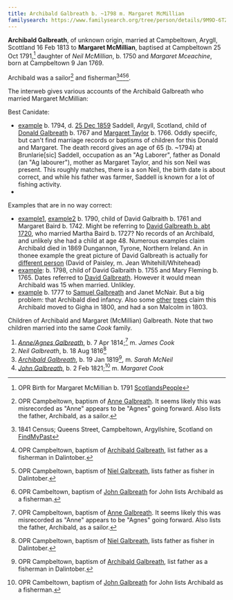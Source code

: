 ```yaml
---
title: Archibald Galbreath b. ~1798 m. Margaret McMillian
familysearch: https://www.familysearch.org/tree/person/details/9M9D-6TZ
---
```

**Archibald Galbreath**, of unknown origin, married at Campbeltown, Arygll, Scottland 16 Feb 1813 to **Margaret McMillian**, baptised at Campbeltown 25 Oct 1791,[^margaret] daughter of *Neil McMillian*, b. 1750 and *Margaret Mceachine*, born at Campbeltown 9 Jan 1769.

Archibald was a sailor[^anne-birth] and fisherman[^1841][^archibald-birth][^niel-birth][^john-birth].

The interweb gives various accounts of the Archibald Galbreath who married Margaret McMillian:

Best Canidate:

- [example](https://www.ancestry.com/family-tree/person/tree/160758279/person/332228639229/facts) b. 1794, d. [25 Dec 1859](https://www.scotlandspeople.gov.uk/record-results?search_type=people&dl_cat=statutory&dl_rec=statutory-deaths&surname=galbr&surname_so=starts&forename=archibald&forename_so=starts&other_surname_so=exact&mmsurname=taylor&mmsurname_so=exact&sex=M&from_year=1859&to_year=1859&birth_year_range=1&county=ARGYLL&record_type=stat_deaths) Saddell, Argyll, Scotland, child of [Donald Galbreath](https://www.scotlandspeople.gov.uk/record-results?search_type=people&event=%28B%20OR%20C%20OR%20S%29&record_type%5B0%5D=opr_births&church_type=Old%20Parish%20Registers&dl_cat=church&dl_rec=church-births-baptisms&surname=galbreath&surname_so=syn&forename=donald&forename_so=syn&sex=M&from_year=1760&to_year=1770&parent_names_so=exact&parent_name_two_so=exact&record=Church%20of%20Scotland%20%28old%20parish%20registers%29%20Roman%20Catholic%20Church%20Other%20churches) b. 1767 and [Margaret Taylor](https://www.scotlandspeople.gov.uk/record-results?search_type=people&event=%28B%20OR%20C%20OR%20S%29&record_type%5B0%5D=opr_births&church_type=Old%20Parish%20Registers&dl_cat=church&dl_rec=church-births-baptisms&surname=taylor&surname_so=exact&forename=margaret&forename_so=starts&sex=F&from_year=1766&to_year=1766&parent_names=taylor&parent_names_so=exact&parent_name_two=brown&parent_name_two_so=exact&county=ARGYLL&record=Church%20of%20Scotland%20%28old%20parish%20registers%29%20Roman%20Catholic%20Church%20Other%20churches) b. 1766. Oddly speciifc, but can't find marriage records or baptisms of children for this Donald and Margaret.  The death record gives an age of 65 (b. ~1794) at Brunlarie[sic] Saddell, occupation as an "Ag Laborer", father as Donald (an "Ag labourer"), mother as Margaret Taylor, and his son Neil was present.  This roughly matches, there is a son Neil, the birth date is about correct, and while his father was farmer, Saddell is known for a lot of fishing activity.
- 

Examples that are in no way correct:

- [example1](https://www.ancestry.com/family-tree/person/tree/168792408/person/302189590160/facts), [example2](https://www.ancestry.com/family-tree/person/tree/159257411/person/272096895326/facts) b. 1790, child of David Galbraith b. 1761 and Margaret Baird b. 1742.  Might be referring to [David Galbreath b. abt 1720](galbreath-david-abt-1720.md), who married Martha Baird b. 1727? No records of an Archibald, and unlikely she had a child at age 48. Numerous examples claim Archibald died in 1869 Dungannon, Tyrone, Northern Ireland.  An in thonee example the great picture of David Galbreath is actually for [different person](https://www.ancestry.com/family-tree/person/tree/54711808/person/13702841868/facts) (David of Paisley, m. Jean Whitehill/Whitehead)
- [example](https://www.ancestry.com/family-tree/person/tree/47214813/person/6745410623/facts): b. 1798, child of David Galbraith b. 1755 and Mary Fleming b. 1765. Dates referred to [David Galbreath](galbreath-david-1755.md). However it would mean Archibald was 15 when married.  Unlikley.
- [example](https://www.ancestry.com/family-tree/person/tree/152356798/person/202054166940/facts) b. 1777 to [Samuel Galbreath](/galbreath-samuel-1736.md) and Janet McNair. But a big problem: that Archibald died infancy. Also some [other](https://www.ancestry.com/family-tree/person/tree/28530647/person/332054882446/facts) [trees](https://www.ancestry.com/family-tree/person/tree/153785869/person/372034170104/facts) claim this Archibald moved to Gigha in 1800, and had a son Malcolm in 1803.

Children of Archibald and Margaret (McMillian) Galbreath.  Note that two children married into the same *Cook* family.

1. *[Anne/Agnes Galbreath](galbreath-agnes-1814.md)*, b. 7 Apr 1814;[^anne-birth] m. *James Cook*
2. *Neil Galbreath*, b. 18 Aug 1816[^niel-birth]
3. *[Archibald Galbreath](galbreath-archibald-1819.md)*, b. 19 Jan 1819[^archibald-birth], m. *Sarah McNeil*
4. *[John Galbreath](galbreath-john-1821.md)*, b. 2 Feb 1821;[^john-birth] m. *Margaret Cook*

[^anne-birth]: OPR Campbeltown, baptism of [Anne Galbreath](/sources/opr-campbeltown-births.md#1814-04-07-anne-galbreath).  It seems likely this was misrecorded as "Anne" appears to be "Agnes" going forward.  Also lists the father, Archibald, as a sailor.

[^niel-birth]: OPR Campbeltown, baptism of [Niel Galbreath](/sources/opr-campbeltown-births.md#1816-08-18-niel-galbreath), lists father as fisher in Dalintober.

[^archibald-birth]: OPR Campbeltown, baptism of [Archibald Galbreath](/sources/opr-campbeltown-births.md#1819-01-19-archibald-galbreath), list father as a fisherman in Dalintober.

[^john-birth]: OPR Cambeltown, baptism of [John Galbreath](/sources/opr-campbeltown-births.md#1821-02-02-john-galbreath) for John lists Archibald as a fisherman.

[^marriage]: OPR Marriage on [ScotlandsPeople](https://www.scotlandspeople.gov.uk/record-results?search_type=people&event=M&record_type%5B0%5D=opr_marriages&church_type=Old%20Parish%20Registers&dl_cat=church&dl_rec=church-banns-marriages&surname=galbr&surname_so=starts&forename=archibald&forename_so=syn&sex=M&spouse_name=macmillan&spouse_name_so=exact&record=Church%20of%20Scotland%20%28old%20parish%20registers%29%20Roman%20Catholic%20Church%20Other%20churches)

[^children]: OPR Children on [ScotlandsPeople](https://www.scotlandspeople.gov.uk/record-results?search_type=people&event=%28B%20OR%20C%20OR%20S%29&record_type%5B0%5D=opr_births&church_type=Old%20Parish%20Registers&dl_cat=church&dl_rec=church-births-baptisms&surname=galbr&surname_so=starts&forename_so=syn&from_year=1814&to_year=1821&parent_names=galb&parent_names_so=starts&parent_name_two=macmillan&parent_name_two_so=fuzzy&county=ARGYLL&record=Church%20of%20Scotland%20%28old%20parish%20registers%29%20Roman%20Catholic%20Church%20Other%20churches&sort=asc&order=Date&field=year)

[^margaret]: OPR Birth for Margaret McMillian b. 1791 [ScotlandsPeople](https://www.scotlandspeople.gov.uk/record-results?search_type=people&event=%28B%20OR%20C%20OR%20S%29&record_type%5B0%5D=opr_births&church_type=Old%20Parish%20Registers&dl_cat=church&dl_rec=church-births-baptisms&surname=McMillian&surname_so=syn&forename=margaret&forename_so=exact&sex=F&from_year=1791&to_year=1791&parent_names_so=exact&parent_name_two_so=exact&county=ARGYLL&record=Church%20of%20Scotland%20%28old%20parish%20registers%29%20Roman%20Catholic%20Church%20Other%20churches&rd_real_name%5B0%5D=CAMPBELTOWN%20%28LANDWARD%29%20OR%20CAMPBELTOWN%20%28BURGH%29%20OR%20CAMPBELTOWN&rd_display_name%5B0%5D=CAMPBELTOWN%20%28LANDWARD%29%7CCAMPBELTOWN%20%28BURGH%29%7CCAMPBELTOWN_CAMPBELTOWN&rd_label%5B0%5D=CAMPBELTOWN&rd_name%5B0%5D=CAMPBELTOWN%20%2ALANDWARD%2A%20OR%20CAMPBELTOWN%20%2ABURGH%2A%20OR%20CAMPBELTOWN)

[^1841]: 1841 Census; Queens Street, Campbeltown, Argyllshire, Scotland on [FindMyPast](https://www.findmypast.com/transcript?id=GBC/1841/0016606243)
